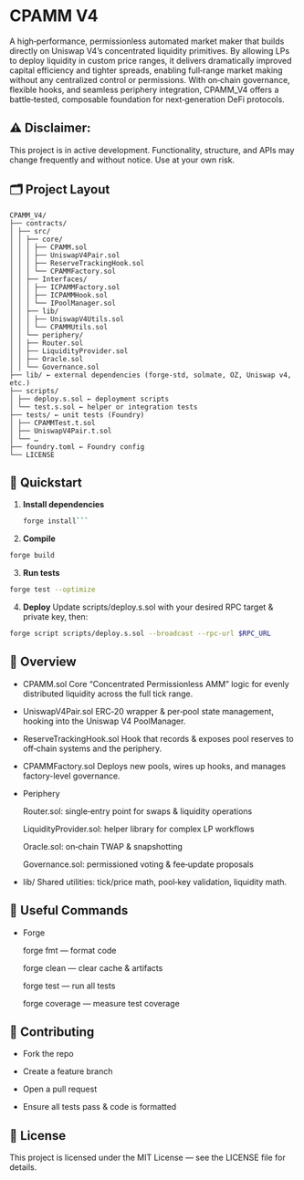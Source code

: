 # CPAMM V4

A high‑performance, permissionless automated market maker that builds directly on Uniswap V4’s concentrated liquidity primitives. By allowing LPs to deploy liquidity in custom price ranges, it delivers dramatically improved capital efficiency and tighter spreads, enabling full‑range market making without any centralized control or permissions. With on‑chain governance, flexible hooks, and seamless periphery integration, CPAMM_V4 offers a battle‑tested, composable foundation for next‑generation DeFi protocols.


## ⚠️ **Disclaimer**: 
This project is in active development. Functionality, structure, and APIs may change frequently and without notice. Use at your own risk.


## 🗂 Project Layout
```
CPAMM_V4/
├── contracts/
│ ├── src/
│ │ ├── core/
│ │ │ ├── CPAMM.sol
│ │ │ ├── UniswapV4Pair.sol
│ │ │ ├── ReserveTrackingHook.sol
│ │ │ └── CPAMMFactory.sol
│ │ ├── Interfaces/
│ │ │ ├── ICPAMMFactory.sol
│ │ │ ├── ICPAMMHook.sol
│ │ │ └── IPoolManager.sol
│ │ ├── lib/
│ │ │ ├── UniswapV4Utils.sol
│ │ │ └── CPAMMUtils.sol
│ │ └── periphery/
│ │ ├── Router.sol
│ │ ├── LiquidityProvider.sol
│ │ ├── Oracle.sol
│ │ └── Governance.sol
├── lib/ ← external dependencies (forge‐std, solmate, OZ, Uniswap v4, etc.)
├── scripts/
│ ├── deploy.s.sol ← deployment scripts
│ └── test.s.sol ← helper or integration tests
├── tests/ ← unit tests (Foundry)
│ ├── CPAMMTest.t.sol
│ ├── UniswapV4Pair.t.sol
│ └── …
├── foundry.toml ← Foundry config
└── LICENSE
```

## 🚀 Quickstart

1. **Install dependencies**  
   ```bash
   forge install```

2. **Compile**
```bash
forge build
```

3. **Run tests**
```bash
forge test --optimize
```

4. **Deploy**
Update scripts/deploy.s.sol with your desired RPC target & private key, then:
```bash
forge script scripts/deploy.s.sol --broadcast --rpc-url $RPC_URL
```

## 📖 Overview

   - CPAMM.sol
    Core “Concentrated Permissionless AMM” logic for evenly distributed liquidity across the full tick range.

   - UniswapV4Pair.sol
    ERC‑20 wrapper & per‑pool state management, hooking into the Uniswap V4 PoolManager.

   - ReserveTrackingHook.sol
    Hook that records & exposes pool reserves to off‑chain systems and the periphery.

   - CPAMMFactory.sol
    Deploys new pools, wires up hooks, and manages factory-level governance.

   - Periphery

        Router.sol: single‑entry point for swaps & liquidity operations

        LiquidityProvider.sol: helper library for complex LP workflows

        Oracle.sol: on‑chain TWAP & snapshotting

        Governance.sol: permissioned voting & fee‑update proposals

   - lib/
    Shared utilities: tick/price math, pool‑key validation, liquidity math.


## 🔗 Useful Commands

  *  Forge

        forge fmt — format code

        forge clean — clear cache & artifacts

        forge test — run all tests

        forge coverage — measure test coverage


## 🤝 Contributing

  -  Fork the repo

  -  Create a feature branch

  -  Open a pull request

  -  Ensure all tests pass & code is formatted


## 📜 License

This project is licensed under the MIT License — see the LICENSE file for details.

